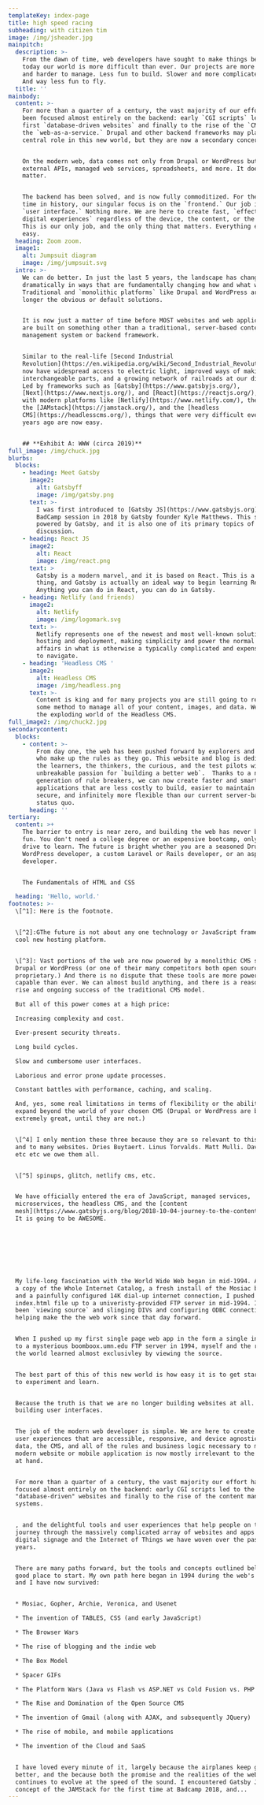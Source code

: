 ```yaml
---
templateKey: index-page
title: high speed racing
subheading: with citizen tim
image: /img/jsheader.jpg
mainpitch:
  description: >-
    From the dawn of time, web developers have sought to make things better. But
    today our world is more difficult than ever. Our projects are more expensive
    and harder to manage. Less fun to build. Slower and more complicated to use.
    And way less fun to fly.
  title: ''
mainbody:
  content: >-
    For more than a quarter of a century, the vast majority of our effort has
    been focused almost entirely on the backend: early `CGI scripts` led to the
    first `database-driven websites` and finally to the rise of the `CMS`, and
    the `web-as-a-service.` Drupal and other backend frameworks may play a
    central role in this new world, but they are now a secondary concern. 


    On the modern web, data comes not only from Drupal or WordPress but from
    external APIs, managed web services, spreadsheets, and more. It does not
    matter. 


    The backend has been solved, and is now fully commoditized. For the first
    time in history, our singular focus is on the `frontend.` Our job is the
    `user interface.` Nothing more. We are here to create fast, `effective
    digital experiences` regardless of the device, the content, or the context.
    This is our only job, and the only thing that matters. Everything else is
    easy.
  heading: Zoom zoom.
  image1:
    alt: Jumpsuit diagram
    image: /img/jumpsuit.svg
  intro: >-
    We can do better. In just the last 5 years, the landscape has changed
    dramatically in ways that are fundamentally changing how and what we build.
    Traditional and `monolithic platforms` like Drupal and WordPress are no
    longer the obvious or default solutions. 


    It is now just a matter of time before MOST websites and web applications
    are built on something other than a traditional, server-based content
    management system or backend framework.


    Similar to the real-life [Second Industrial
    Revolution](https://en.wikipedia.org/wiki/Second_Industrial_Revolution), we
    now have widespread access to electric light, improved ways of making steel,
    interchangeable parts, and a growing network of railroads at our disposal.
    Led by frameworks such as [Gatsby](https://www.gatsbyjs.org/),
    [Next](https://www.nextjs.org/), and [React](https://reactjs.org/), along
    with modern platforms like [Netlify](https://www.netlify.com/), the rise of
    the [JAMstack](https://jamstack.org/), and the [headless
    CMS](https://headlesscms.org/), things that were very difficult even 2-3
    years ago are now easy. 


    ## **Exhibit A: WWW (circa 2019)**
full_image: /img/chuck.jpg
blurbs:
  blocks:
    - heading: Meet Gatsby
      image2:
        alt: Gatsbyff
        image: /img/gatsby.png
      text: >-
        I was first introduced to [Gatsby JS](https://www.gatsbyjs.org) at a
        BadCamp session in 2018 by Gatsby founder Kyle Matthews. This site is
        powered by Gatsby, and it is also one of its primary topics of
        discussion.
    - heading: React JS
      image2:
        alt: React
        image: /img/react.png
      text: >
        Gatsby is a modern marvel, and it is based on React. This is a good
        thing, and Gatsby is actually an ideal way to begin learning React.
        Anything you can do in React, you can do in Gatsby.
    - heading: Netlify (and friends)
      image2:
        alt: Netlify
        image: /img/logomark.svg
      text: >-
        Netlify represents one of the newest and most well-known solutions for
        hosting and deployment, making simplicity and power the normal state of
        affairs in what is otherwise a typically complicated and expensive world
        to navigate.
    - heading: 'Headless CMS '
      image2:
        alt: Headless CMS
        image: /img/headless.png
      text: >-
        Content is king and for many projects you are still going to require
        some method to manage all of your content, images, and data. Welcome to
        the exploding world of the Headless CMS.
full_image2: /img/chuck2.jpg
secondarycontent:
  blocks:
    - content: >-
        From day one, the web has been pushed forward by explorers and tinkerers
        who make up the rules as they go. This website and blog is dedicated to
        the learners, the thinkers, the curious, and the test pilots with an
        unbreakable passion for `building a better web`.  Thanks to a new
        generation of rule breakers, we can now create faster and smarter web
        applications that are less costly to build, easier to maintain and
        secure, and infinitely more flexible than our current server-based
        status quo.
      heading: ''
tertiary:
  content: >+
    The barrier to entry is near zero, and building the web has never been more
    fun. You don't need a college degree or an expensive bootcamp, only the
    drive to learn. The future is bright whether you are a seasoned Drupal or
    WordPress developer, a custom Laravel or Rails developer, or an aspiring new
    developer. 


    The Fundamentals of HTML and CSS

  heading: 'Hello, world.'
footnotes: >-
  \[^1]: Here is the footnote.


  \[^2]:GThe future is not about any one technology or JavaScript framework or a
  cool new hosting platform.


  \[^3]: Vast portions of the web are now powered by a monolithic CMS such as
  Drupal or WordPress (or one of their many competitors both open source and
  proprietary.) And there is no dispute that these tools are more powerful and
  capable than ever. We can almost build anything, and there is a reason for the
  rise and ongoing success of the traditional CMS model.

  But all of this power comes at a high price: 

  Increasing complexity and cost. 

  Ever-present security threats. 

  Long build cycles. 

  Slow and cumbersome user interfaces. 

  Laborious and error prone update processes. 

  Constant battles with performance, caching, and scaling. 

  And, yes, some real limitations in terms of flexibility or the ability to
  expand beyond the world of your chosen CMS (Drupal or WordPress are both
  extremely great, until they are not.)


  \[^4] I only mention these three because they are so relevant to this website,
  and to many websites. Dries Buytaert. Linus Torvalds. Matt Mulli. Dave Winer.
  etc etc we owe them all. 


  \[^5] spinups, glitch, netlify cms, etc.


  We have officially entered the era of JavaScript, managed services,
  microservices, the headless CMS, and the [content
  mesh](https://www.gatsbyjs.org/blog/2018-10-04-journey-to-the-content-mesh/).
  It is going to be AWESOME.








  My life-long fascination with the World Wide Web began in mid-1994. Armed with
  a copy of the Whole Internet Catalog, a fresh install of the Mosiac browser,
  and a painfully configured 14K dial-up internet connection, I pushed my first
  index.html file up to a univeristy-provided FTP server in mid-1994. I have
  been `viewing source` and slinging DIVs and configuring ODBC connections and
  helping make the the web work since that day forward.


  When I pushed up my first single page web app in the form a single index.html
  to a mysterious boomboox.umn.edu FTP server in 1994, myself and the rest of
  the world learned almost exclusivley by viewing the source.


  The best part of this of this new world is how easy it is to get started, and
  to experiment and learn.


  Because the truth is that we are no longer building websites at all. We are
  building user interfaces.


  The job of the modern web developer is simple. We are here to create amazing
  user experiences that are accessible, responsive, and device agnostic. The
  data, the CMS, and all of the rules and business logic necessary to manage a
  modern website or mobile application is now mostly irrelevant to the real job
  at hand. 


  For more than a quarter of a century, the vast majority our effort has been
  focused almost entirely on the backend: early CGI scripts led to the first
  "database-driven" websites and finally to the rise of the content management
  systems.


  , and the delightful tools and user experiences that help people on their
  journey through the massively complicated array of websites and apps and
  digital signage and the Internet of Things we have woven over the past 25
  years.


  There are many paths forward, but the tools and concepts outlined below are a
  good place to start. My own path here began in 1994 during the web's infancy,
  and I have now survived:


  * Mosiac, Gopher, Archie, Veronica, and Usenet

  * The invention of TABLES, CSS (and early JavaScript)

  * The Browser Wars

  * The rise of blogging and the indie web

  * The Box Model

  * Spacer GIFs

  * The Platform Wars (Java vs Flash vs ASP.NET vs Cold Fusion vs. PHP vs Rails)

  * The Rise and Domination of the Open Source CMS

  * The invention of Gmail (along with AJAX, and subsequently JQuery)

  * The rise of mobile, and mobile applications 

  * The invention of the Cloud and SaaS


  I have loved every minute of it, largely because the airplanes keep getting
  better, and the because both the promise and the realities of the web
  continues to evolve at the speed of the sound. I encountered Gatsby JS and the
  concept of the JAMStack for the first time at Badcamp 2018, and...
---
```


